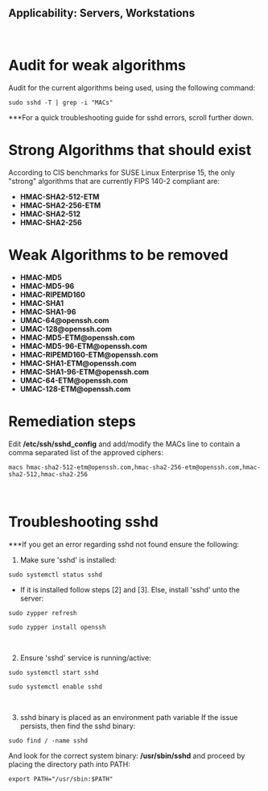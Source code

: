 ## Applicability: Servers, Workstations
<br>

# Audit for weak algorithms
Audit for the current algorithms being used, using the following command:

```
sudo sshd -T | grep -i "MACs"
```
***For a quick troubleshooting guide for sshd errors, scroll further down.
<br>

# Strong Algorithms that should exist
According to CIS benchmarks for SUSE Linux Enterprise 15, the only "strong" algorithms that are currently FIPS 140-2 compliant are: 
* __HMAC-SHA2-512-ETM__
* __HMAC-SHA2-256-ETM__
* __HMAC-SHA2-512__
* __HMAC-SHA2-256__
# Weak Algorithms to be removed
* __HMAC-MD5__
* __HMAC-MD5-96__
* __HMAC-RIPEMD160__
* __HMAC-SHA1__
* __HMAC-SHA1-96__
* __<span>UMAC-64<span>@openssh.com__
* __<span>UMAC-128<span>@openssh.com__
* __<span>HMAC-MD5-ETM<span>@openssh.com__
* __<span>HMAC-MD5-96-ETM<span>@openssh.com__
* __<span>HMAC-RIPEMD160-ETM<span>@openssh.com__
* __<span>HMAC-SHA1-ETM<span>@openssh.com__
* __<span>HMAC-SHA1-96-ETM<span>@openssh.com__
* __<span>UMAC-64-ETM<span>@openssh.com__
* __<span>UMAC-128-ETM<span>@openssh.com__

# Remediation steps
Edit **/etc/ssh/sshd_config** and add/modify the MACs line to contain a comma separated list of the approved ciphers:
```
macs hmac-sha2-512-etm@openssh.com,hmac-sha2-256-etm@openssh.com,hmac-sha2-512,hmac-sha2-256
```

<br> 

# Troubleshooting sshd
***If you get an error regarding sshd not found ensure the following:
1. Make sure 'sshd' is installed:
```
sudo systemctl status sshd
```  
* If it is installed follow steps [2] and [3]. Else, install 'sshd' unto the server:
```
sudo zypper refresh
```
```
sudo zypper install openssh
```
<br>

2. Ensure 'sshd' service is running/active:
```
sudo systemctl start sshd
```
```
sudo systemctl enable sshd
```
<br>

3. sshd binary is placed as an environment path variable
If the issue persists, then find the sshd binary:
```
sudo find / -name sshd
```
And look for the correct system binary:  **/usr/sbin/sshd** and proceed by placing the directory path into PATH:
```
export PATH="/usr/sbin:$PATH"
```





